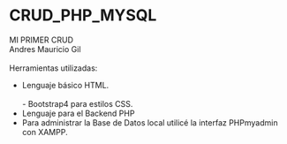 # CRUD_PHP_MYSQL
MI PRIMER CRUD <br>
Andres Mauricio Gil<br></br>
Herramientas utilizadas: 
- Lenguaje básico HTML.<br></br>
- Bootstrap4 para estilos CSS.  
- Lenguaje para el Backend PHP
- Para administrar la Base de Datos local utilicé la interfaz PHPmyadmin con XAMPP.
